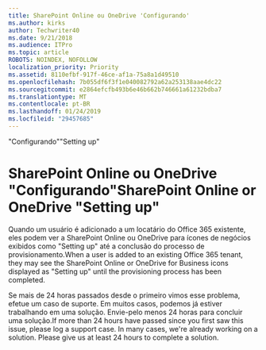 ```yaml
---
title: SharePoint Online ou OneDrive 'Configurando'
ms.author: kirks
author: Techwriter40
ms.date: 9/21/2018
ms.audience: ITPro
ms.topic: article
ROBOTS: NOINDEX, NOFOLLOW
localization_priority: Priority
ms.assetid: 8110efbf-917f-46ce-af1a-75a8a1d49510
ms.openlocfilehash: 7b055df6f3f1e040082792a62a253138aae4dc22
ms.sourcegitcommit: e2864efcfb493b6e46b662b746661a61232bdba7
ms.translationtype: MT
ms.contentlocale: pt-BR
ms.lasthandoff: 01/24/2019
ms.locfileid: "29457685"
---
```

<span data-ttu-id="3331c-102">"Configurando"</span><span class="sxs-lookup"><span data-stu-id="3331c-102">"Setting up"</span></span>

# <a name="sharepoint-online-or-onedrive-setting-up"></a><span data-ttu-id="3331c-103">SharePoint Online ou OneDrive "Configurando"</span><span class="sxs-lookup"><span data-stu-id="3331c-103">SharePoint Online or OneDrive "Setting up"</span></span>

<span data-ttu-id="3331c-104">Quando um usuário é adicionado a um locatário do Office 365 existente, eles podem ver a SharePoint Online ou OneDrive para ícones de negócios exibidos como "Setting up" até a conclusão do processo de provisionamento.</span><span class="sxs-lookup"><span data-stu-id="3331c-104">When a user is added to an existing Office 365 tenant, they may see the SharePoint Online or OneDrive for Business icons displayed as "Setting up" until the provisioning process has been completed.</span></span>
  
<span data-ttu-id="3331c-p101">Se mais de 24 horas passados desde o primeiro vimos esse problema, efetue um caso de suporte. Em muitos casos, podemos já estiver trabalhando em uma solução. Envie-pelo menos 24 horas para concluir uma solução.</span><span class="sxs-lookup"><span data-stu-id="3331c-p101">If more than 24 hours have passed since you first saw this issue, please log a support case. In many cases, we're already working on a solution. Please give us at least 24 hours to complete a solution.</span></span>
  

